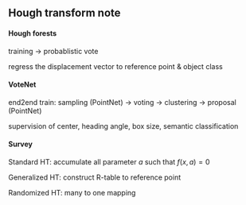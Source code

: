 ## Hough transform note

#### Hough forests

training -> probablistic vote

regress the displacement vector to reference point & object class

> 

#### VoteNet

end2end train: sampling (PointNet) -> voting -> clustering -> proposal (PointNet)

supervision of center, heading angle, box size, semantic classification

> 

#### Survey

Standard HT: accumulate all parameter $a$ such that $f(x,a)=0$

Generalized HT: construct R-table to reference point

Randomized HT:  many to one mapping

